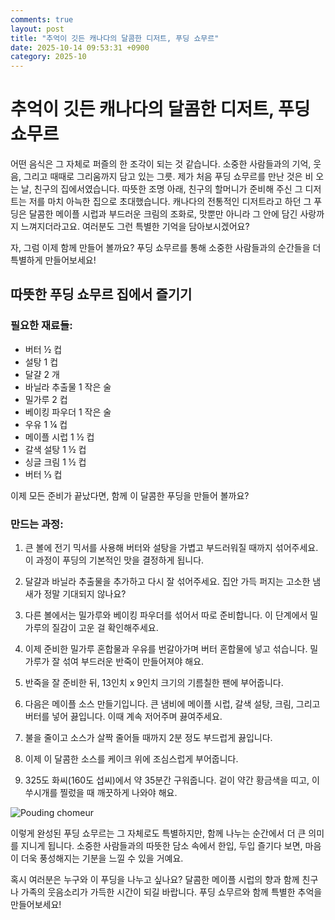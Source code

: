 ```yaml
---
comments: true
layout: post
title: "추억이 깃든 캐나다의 달콤한 디저트, 푸딩 쇼무르"
date: 2025-10-14 09:53:31 +0900
category: 2025-10
---
```


# 추억이 깃든 캐나다의 달콤한 디저트, 푸딩 쇼무르

어떤 음식은 그 자체로 퍼즐의 한 조각이 되는 것 같습니다. 소중한 사람들과의 기억, 웃음, 그리고 때때로 그리움까지 담고 있는 그릇. 제가 처음 푸딩 쇼무르를 만난 것은 비 오는 날, 친구의 집에서였습니다. 따뜻한 조명 아래, 친구의 할머니가 준비해 주신 그 디저트는 저를 마치 아늑한 집으로 초대했습니다. 캐나다의 전통적인 디저트라고 하던 그 푸딩은 달콤한 메이플 시럽과 부드러운 크림의 조화로, 맛뿐만 아니라 그 안에 담긴 사랑까지 느껴지더라고요. 여러분도 그런 특별한 기억을 담아보시겠어요? 

자, 그럼 이제 함께 만들어 볼까요? 푸딩 쇼무르를 통해 소중한 사람들과의 순간들을 더 특별하게 만들어보세요!

## 따뜻한 푸딩 쇼무르 집에서 즐기기

### 필요한 재료들:

- 버터 ½ 컵
- 설탕 1 컵
- 달걀 2 개
- 바닐라 추출물 1 작은 술
- 밀가루 2 컵
- 베이킹 파우더 1 작은 술
- 우유 1 ¼ 컵
- 메이플 시럽 1 ½ 컵
- 갈색 설탕 1 ½ 컵
- 싱글 크림 1 ½ 컵
- 버터 ⅓ 컵

이제 모든 준비가 끝났다면, 함께 이 달콤한 푸딩을 만들어 볼까요?

### 만드는 과정:

1. 큰 볼에 전기 믹서를 사용해 버터와 설탕을 가볍고 부드러워질 때까지 섞어주세요. 이 과정이 푸딩의 기본적인 맛을 결정하게 됩니다. 

2. 달걀과 바닐라 추출물을 추가하고 다시 잘 섞어주세요. 집안 가득 퍼지는 고소한 냄새가 정말 기대되지 않나요?

3. 다른 볼에서는 밀가루와 베이킹 파우더를 섞어서 따로 준비합니다. 이 단계에서 밀가루의 질감이 고운 걸 확인해주세요.

4. 이제 준비한 밀가루 혼합물과 우유를 번갈아가며 버터 혼합물에 넣고 섞습니다. 밀가루가 잘 섞여 부드러운 반죽이 만들어져야 해요.

5. 반죽을 잘 준비한 뒤, 13인치 x 9인치 크기의 기름칠한 팬에 부어줍니다.

6. 다음은 메이플 소스 만들기입니다. 큰 냄비에 메이플 시럽, 갈색 설탕, 크림, 그리고 버터를 넣어 끓입니다. 이때 계속 저어주며 끓여주세요. 

7. 불을 줄이고 소스가 살짝 줄어들 때까지 2분 정도 부드럽게 끓입니다.

8. 이제 이 달콤한 소스를 케이크 위에 조심스럽게 부어줍니다.

9. 325도 화씨(160도 섭씨)에서 약 35분간 구워줍니다. 겉이 약간 황금색을 띠고, 이쑤시개를 찔렀을 때 깨끗하게 나와야 해요. 

![Pouding chomeur](https://www.themealdb.com/images/media/meals/yqqqwu1511816912.jpg)

이렇게 완성된 푸딩 쇼무르는 그 자체로도 특별하지만, 함께 나누는 순간에서 더 큰 의미를 지니게 됩니다. 소중한 사람들과의 따뜻한 담소 속에서 한입, 두입 즐기다 보면, 마음이 더욱 풍성해지는 기분을 느낄 수 있을 거예요.

혹시 여러분은 누구와 이 푸딩을 나누고 싶나요? 달콤한 메이플 시럽의 향과 함께 친구나 가족의 웃음소리가 가득한 시간이 되길 바랍니다. 푸딩 쇼무르와 함께 특별한 추억을 만들어보세요!